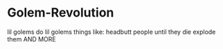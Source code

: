 # Golem-Revolution
lil golems do lil golems things like: 
headbutt people until they die
explode them
AND MORE
